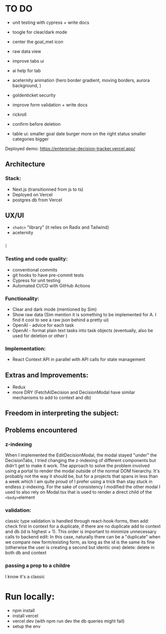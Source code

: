 # TO DO
- unit testing with cypress + write docs
- toogle for clear/dark mode
- center the goal_met icon
- raw data view
- improve tabs ui
- ai help for tab
- aceternity animation (hero border gradient, moving borders, aurora background, )
- goldenticket security
- improve form validation + write docs
- rickroll
- confirm before deletion

- table ui:
smaller goal date
burger more on the right 
status smaller
categories bigger


Deployed demo:
https://enterprise-decision-tracker.vercel.app/


## Architecture

### Stack:
- Next.js (transitionned from js to ts)
- Deployed on Vercel
- postgres db from Vercel


## UX/UI
- `shadcn` "library" (it relies on Radix and Tailwind)
- aceternity

### :


### Testing and code quality:
- conventional commits
- git hooks to have pre-commit tests
- Cypress for unit testing
- Automated CI/CD with GitHub Actions

### Functionality:

- Clear and dark mode (mentioned by Sim)
- Show raw data (Sim mention it is something to be implemented for A. I find it cool to see a raw json behind a pretty ui)
- OpenAI - advice for each task
- OpenAI - format plain text tasks into task objects (eventually, also be used for deletion or other )


### Implementation:
- React Context API in parallel with API calls for state management

## Extras and Improvements:

- Redux
- more DRY (FetchAIDecision and DecisionModal have similar mechanisms to add to context and db)

## Freedom in interpreting the subject:

## Problems encountered

### z-indexing
When I implemented the EditDecisionModal, the modal stayed "under" the DecisionTabs, I tried changing the z-indexing of different components but didn't get to make it work.
The approach to solve the problem involved using a portal to render the modal outside of the normal DOM hierarchy. It's probably not the way it should be, but for a projects that spans in less than a week which I am quite proud of I prefer using a trick than stay stuck in endless z-indexing.
For the sake of consistency I modified the other modal I used to also rely on Modal.tsx that is used to render a direct child of the `<body>`element

### validation:
classic type validation is handled through react-hook-forms, then
add: check first in context for a duplicate, if there are no duplicate add to context and db (id is highest + 1). This order is important to minimize unnecessary calls to backend
edit: In this case, naturally there can be a "duplicate" when we compare new form/existing form, as long as the id is the same its fine (otherwise the user is creating a second but identic one)
delete: delete in both db and context

### passing a prop to a childre
I know it's a classic

# Run locally:
- npm install
- install vercel
- vercel dev (with npm run dev the db queries might fail)
- setup the env